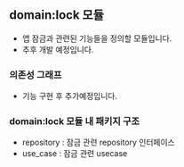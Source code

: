 ## domain:lock 모듈
- 앱 잠금과 관련된 기능들을 정의할 모듈입니다.
- 추후 개발 예정입니다.

### 의존성 그래프
- 기능 구현 후 추가예정입니다.

### domain:lock 모듈 내 패키지 구조
- repository : 잠금 관련 repository 인터페이스
- use_case : 잠금 관련 usecase
